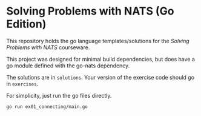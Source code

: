 # Solving Problems with NATS (Go Edition)

This repository holds the go language templates/solutions for the _Solving Problems with NATS_ courseware.

This project was designed for minimal build dependencies, but does have a go module defined with the go-nats dependency.

The solutions are in `solutions`. Your version of the exercise code should go in `exercises`.

For simplicity, just run the go files directly.

```bash
go run ex01_connecting/main.go
```